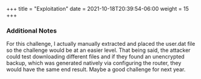 +++
title = "Exploitation"
date = 2021-10-18T20:39:54-06:00
weight = 15
+++



### Additional Notes

For this challenge, I actually manually extracted and placed the user.dat file so the challenge would be at an easier level. That being said, the attacker could test downloading different files and if they found an unencrypted backup, which was generated natively via configuring the router, they would have the same end result. Maybe a good challenge for next year.
